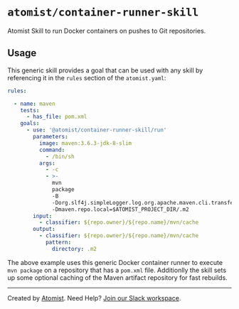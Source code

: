 # `atomist/container-runner-skill`

Atomist Skill to run Docker containers on pushes to Git repositories.

## Usage

This generic skill provides a goal that can be used with any skill by
referencing it in the `rules` section of the `atomist.yaml`:

```yaml
rules:

  - name: maven
    tests:
      - has_file: pom.xml
    goals:
      - use: '@atomist/container-runner-skill/run'
        parameters:
          image: maven:3.6.3-jdk-8-slim
          command:
            - /bin/sh
          args:
            - -c
            - >-
              mvn
              package
              -B
              -Dorg.slf4j.simpleLogger.log.org.apache.maven.cli.transfer.Slf4jMavenTransferListener=warn
              -Dmaven.repo.local=$ATOMIST_PROJECT_DIR/.m2
        input:
          - classifier: ${repo.owner}/${repo.name}/mvn/cache
        output:
          - classifier: ${repo.owner}/${repo.name}/mvn/cache
            pattern:
              directory: .m2
```

The above example uses this generic Docker container runner to execute `mvn package`
on a repository that has a `pom.xml` file. Additionlly the skill sets up some optional
caching of the Maven artifact repository for fast rebuilds. 

---

Created by [Atomist][atomist].
Need Help?  [Join our Slack workspace][slack].

[atomist]: https://atomist.com/ (Atomist - How Teams Deliver Software)
[slack]: https://join.atomist.com/ (Atomist Community Slack)

